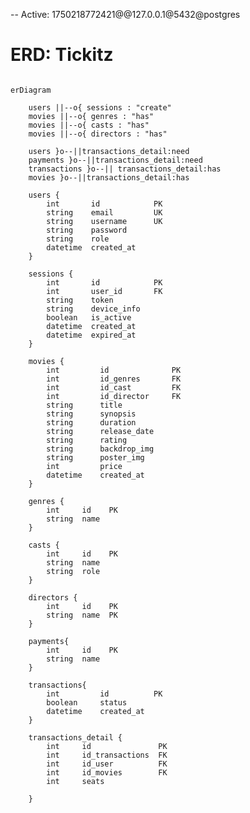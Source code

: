 -- Active: 1750218772421@@127.0.0.1@5432@postgres
# ERD: Tickitz
```mermaid

erDiagram

    users ||--o{ sessions : "create"
    movies ||--o{ genres : "has"
    movies ||--o{ casts : "has"
    movies ||--o{ directors : "has"

    users }o--||transactions_detail:need
    payments }o--||transactions_detail:need
    transactions }o--|| transactions_detail:has
    movies }o--||transactions_detail:has

    users {
        int       id            PK
        string    email         UK    
        string    username      UK
        string    password
        string    role
        datetime  created_at
    }
    
    sessions {
        int       id            PK
        int       user_id       FK
        string    token         
        string    device_info
        boolean   is_active
        datetime  created_at
        datetime  expired_at
    }

    movies {
        int         id              PK
        int         id_genres       FK
        int         id_cast         FK
        int         id_director     FK     
        string      title               
        string      synopsis
        string      duration
        string      release_date
        string      rating
        string      backdrop_img     
        string      poster_img
        int         price       
        datetime    created_at        
    }

    genres {
        int     id    PK
        string  name  
    }

    casts {
        int     id    PK
        string  name
        string  role
    }

    directors {
        int     id    PK
        string  name  PK   
    }

    payments{
        int     id    PK
        string  name
    }

    transactions{
        int         id          PK
        boolean     status
        datetime    created_at
    }

    transactions_detail {
        int     id               PK
        int     id_transactions  FK
        int     id_user          FK
        int     id_movies        FK
        int     seats

    }
    
    
    


```

<!-- 
1. Register
   - id langsung digenerate
   - ketika user register data email, username dan password disimpen di tabel users
   - email, username , dan password harus UNIQUE
   - password harus di hash dulu sebelum masuk
   - role default (user) langsung diberikan 
   - is_active masih false
   - created_at ditrigger
2. Login
   - mencocokan input email dan password di tabel users.
   - cocok? atribut is_active ubah ke true
   - token di generate
   - created_at & expired_at di generate
   - device info digenerate
   - user_id ngambil dari atribut id ditabel users
3. Logout
   - is_active diubah jadi false
4. Reset Password
   - user request reset_token
   - created_at dan expired_at digenerate
   - user udah pake token, is_used ubah ke true 
 -->